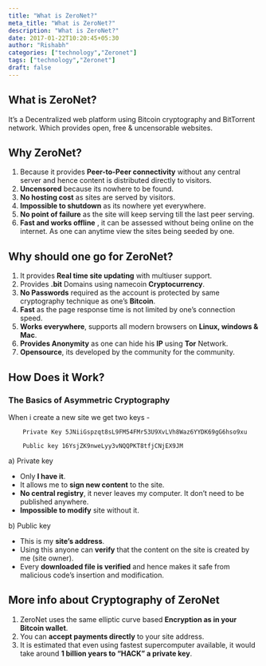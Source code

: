 ```yaml
---
title: "What is ZeroNet?"
meta_title: "What is ZeroNet?"
description: "What is ZeroNet?"
date: 2017-01-22T10:20:45+05:30
author: "Rishabh"
categories: ["technology","Zeronet"]
tags: ["technology","Zeronet"]
draft: false
---
```


## What is ZeroNet?

It’s a Decentralized web platform using Bitcoin cryptography and BitTorrent network. Which provides open, free & uncensorable websites.


## Why ZeroNet?

1. Because it provides **Peer-to-Peer connectivity** without any central server and hence content is distributed directly to visitors.
2. **Uncensored** because its nowhere to be found.
3. **No hosting cost** as sites are served by visitors.
4. **Impossible to shutdown** as its nowhere yet everywhere.
5. **No point of failure** as the site will keep serving till the last peer serving.
6. **Fast and works offline** , it can be assessed without being online on the internet. As one can anytime view the sites being seeded by one.


## Why should one go for ZeroNet?

1. It provides **Real time site updating** with multiuser support.
2. Provides **.bit** Domains using namecoin **Cryptocurrency**.
3. **No Passwords** required as the account is protected by same cryptography technique as one’s **Bitcoin**.
4. **Fast** as the page response time is not limited by one’s connection speed.
5. **Works everywhere**, supports all modern browsers on **Linux, windows & Mac**.
6. **Provides Anonymity** as one can hide his **IP** using **Tor** Network.
7. **Opensource**, its developed by the community for the community.


## How Does it Work?

### The Basics of Asymmetric Cryptography

When i create a new site we get two keys -
```shell
    Private Key 5JNiiGspzqt8sL9FM54FMr53U9XvLVh8Waz6YYDK69gG6hso9xu

    Public key 16YsjZK9nweLyy3vNQQPKT8tfjCNjEX9JM
```

a) Private key

* Only **I have it**.
* It allows me to **sign new content** to the site.
* **No central registry**, it never leaves my computer. It don’t need to be published anywhere.
* **Impossible to modify** site without it.


b) Public key

* This is my **site’s address**.
* Using this anyone can **verify** that the content on the site is created by me (site owner).
* Every **downloaded file is verified** and hence makes it safe from malicious code’s insertion and modification.


## More info about Cryptography of ZeroNet

1. ZeroNet uses the same elliptic curve based **Encryption as in your Bitcoin wallet**.
2. You can **accept payments directly** to your site address.
3. It is estimated that even using fastest supercomputer available, it would take around **1 billion years to “HACK” a private key**.
